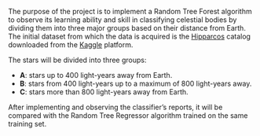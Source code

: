 The purpose of the project is to implement a Random Tree Forest algorithm to observe its learning ability and skill in classifying celestial bodies by dividing them into three major groups based on 
their distance from Earth. The initial dataset from which the data is acquired is the [Hipparcos](https://en.wikipedia.org/wiki/Hipparcos) catalog downloaded from the [Kaggle](https://www.kaggle.com/) platform.

The stars will be divided into three groups:

- **A**: stars up to 400 light-years away from Earth.
- **B**: stars from 400 light-years up to a maximum of 800 light-years away.
- **C**: stars more than 800 light-years away from Earth.

After implementing and observing the classifier’s reports, it will be compared with the Random Tree Regressor algorithm trained on the same training set.
